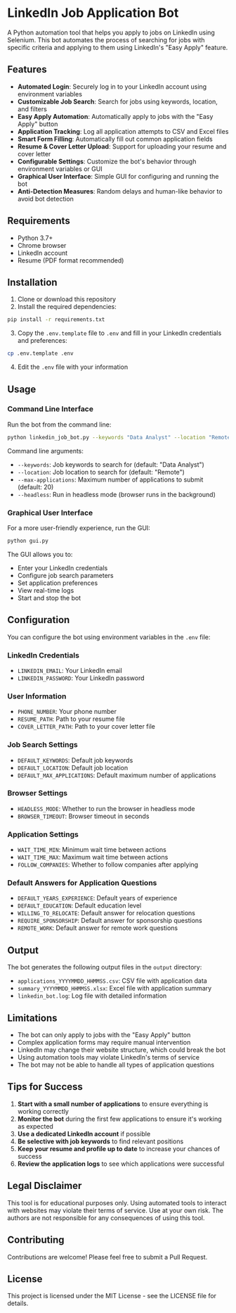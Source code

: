 # LinkedIn Job Application Bot

A Python automation tool that helps you apply to jobs on LinkedIn using Selenium. This bot automates the process of searching for jobs with specific criteria and applying to them using LinkedIn's "Easy Apply" feature.

## Features

- **Automated Login**: Securely log in to your LinkedIn account using environment variables
- **Customizable Job Search**: Search for jobs using keywords, location, and filters
- **Easy Apply Automation**: Automatically apply to jobs with the "Easy Apply" button
- **Application Tracking**: Log all application attempts to CSV and Excel files
- **Smart Form Filling**: Automatically fill out common application fields
- **Resume & Cover Letter Upload**: Support for uploading your resume and cover letter
- **Configurable Settings**: Customize the bot's behavior through environment variables or GUI
- **Graphical User Interface**: Simple GUI for configuring and running the bot
- **Anti-Detection Measures**: Random delays and human-like behavior to avoid bot detection

## Requirements

- Python 3.7+
- Chrome browser
- LinkedIn account
- Resume (PDF format recommended)

## Installation

1. Clone or download this repository
2. Install the required dependencies:

```bash
pip install -r requirements.txt
```

3. Copy the `.env.template` file to `.env` and fill in your LinkedIn credentials and preferences:

```bash
cp .env.template .env
```

4. Edit the `.env` file with your information

## Usage

### Command Line Interface

Run the bot from the command line:

```bash
python linkedin_job_bot.py --keywords "Data Analyst" --location "Remote" --max-applications 20
```

Command line arguments:
- `--keywords`: Job keywords to search for (default: "Data Analyst")
- `--location`: Job location to search for (default: "Remote")
- `--max-applications`: Maximum number of applications to submit (default: 20)
- `--headless`: Run in headless mode (browser runs in the background)

### Graphical User Interface

For a more user-friendly experience, run the GUI:

```bash
python gui.py
```

The GUI allows you to:
- Enter your LinkedIn credentials
- Configure job search parameters
- Set application preferences
- View real-time logs
- Start and stop the bot

## Configuration

You can configure the bot using environment variables in the `.env` file:

### LinkedIn Credentials
- `LINKEDIN_EMAIL`: Your LinkedIn email
- `LINKEDIN_PASSWORD`: Your LinkedIn password

### User Information
- `PHONE_NUMBER`: Your phone number
- `RESUME_PATH`: Path to your resume file
- `COVER_LETTER_PATH`: Path to your cover letter file

### Job Search Settings
- `DEFAULT_KEYWORDS`: Default job keywords
- `DEFAULT_LOCATION`: Default job location
- `DEFAULT_MAX_APPLICATIONS`: Default maximum number of applications

### Browser Settings
- `HEADLESS_MODE`: Whether to run the browser in headless mode
- `BROWSER_TIMEOUT`: Browser timeout in seconds

### Application Settings
- `WAIT_TIME_MIN`: Minimum wait time between actions
- `WAIT_TIME_MAX`: Maximum wait time between actions
- `FOLLOW_COMPANIES`: Whether to follow companies after applying

### Default Answers for Application Questions
- `DEFAULT_YEARS_EXPERIENCE`: Default years of experience
- `DEFAULT_EDUCATION`: Default education level
- `WILLING_TO_RELOCATE`: Default answer for relocation questions
- `REQUIRE_SPONSORSHIP`: Default answer for sponsorship questions
- `REMOTE_WORK`: Default answer for remote work questions

## Output

The bot generates the following output files in the `output` directory:

- `applications_YYYYMMDD_HHMMSS.csv`: CSV file with application data
- `summary_YYYYMMDD_HHMMSS.xlsx`: Excel file with application summary
- `linkedin_bot.log`: Log file with detailed information

## Limitations

- The bot can only apply to jobs with the "Easy Apply" button
- Complex application forms may require manual intervention
- LinkedIn may change their website structure, which could break the bot
- Using automation tools may violate LinkedIn's terms of service
- The bot may not be able to handle all types of application questions

## Tips for Success

1. **Start with a small number of applications** to ensure everything is working correctly
2. **Monitor the bot** during the first few applications to ensure it's working as expected
3. **Use a dedicated LinkedIn account** if possible
4. **Be selective with job keywords** to find relevant positions
5. **Keep your resume and profile up to date** to increase your chances of success
6. **Review the application logs** to see which applications were successful

## Legal Disclaimer

This tool is for educational purposes only. Using automated tools to interact with websites may violate their terms of service. Use at your own risk. The authors are not responsible for any consequences of using this tool.

## Contributing

Contributions are welcome! Please feel free to submit a Pull Request.

## License

This project is licensed under the MIT License - see the LICENSE file for details.